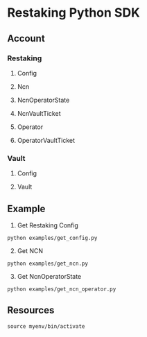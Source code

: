 # Restaking Python SDK

## Account

### Restaking

1. Config

2. Ncn

3. NcnOperatorState

4. NcnVaultTicket

5. Operator

6. OperatorVaultTicket

### Vault

1. Config

2. Vault

## Example

1. Get Restaking Config

```
python examples/get_config.py
```

2. Get NCN

```
python examples/get_ncn.py
```

3. Get NcnOperatorState

```
python examples/get_ncn_operator.py
```

## Resources

```
source myenv/bin/activate
```

